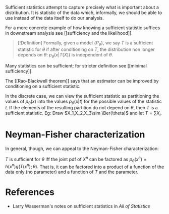 Sufficient statistics attempt to capture precisely what is important about a distribution. It is statistic of the data which, informally, we should be able to use instead of the data itself to do our analysis. 

For a more concrete example of how knowing a sufficient statistic suffices in downstream analysis see [[sufficiency and the likelihood]]. 

> [!Definition]
> Formally, given a model $\{P_\theta\}$, we say $T$ is a sufficient statistic for $\theta$ if after conditioning on $T$, the distribution non longer depends on $\theta$: $p_\theta(x|T(X))$ is independent of $\theta$.  

Many statistics can be sufficient; for stricter definition see [[minimal sufficiency]]. 

The [[Rao-Blackwell theorem]] says that an estimator can be improved by conditioning on a sufficient statistic. 

In the discrete case, we can view the sufficient statistic as partitioning the values of $p_\theta(x)$ into the values $p_\theta(x|t)$ for the possible values of the statistic $t$. If the elements of the resulting partition do not depend on $\theta$, then $T$ is a sufficient statistic. Eg: Draw $X_1,X_2,X_3\sim \Ber(\theta)$ and let $T = \sum X_i$. 

# Neyman-Fisher characterization

In general, though, we can appeal to the Neyman-Fisher characterization: 

$T$ is sufficient for $\theta$ iff the joint pdf of $X^n$ can be factored as $p_\theta(x^n) = h(x^n) g(T(x^n);\theta).$ That is, it can be factored into a product of a function of the data only (no parameter) and a function of $T$ and the parameter. 


# References 
- Larry Wasserman's notes on sufficient statistics in _All of Statistics_
